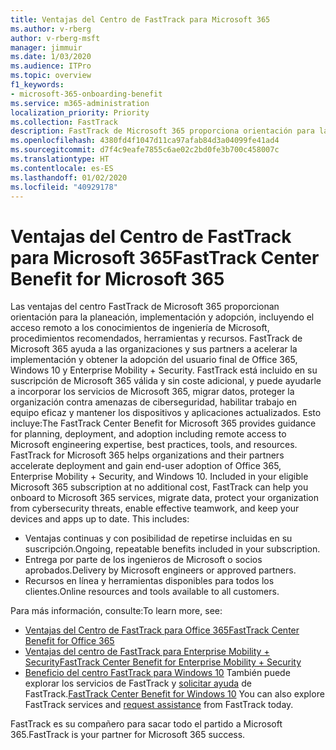 ```yaml
---
title: Ventajas del Centro de FastTrack para Microsoft 365
ms.author: v-rberg
author: v-rberg-msft
manager: jimmuir
ms.date: 1/03/2020
ms.audience: ITPro
ms.topic: overview
f1_keywords:
- microsoft-365-onboarding-benefit
ms.service: m365-administration
localization_priority: Priority
ms.collection: FastTrack
description: FastTrack de Microsoft 365 proporciona orientación para la planeación, implementación y adopción, incluyendo el acceso remoto a los conocimientos de ingeniería de Microsoft, procedimientos recomendados, herramientas y recursos. FastTrack de Microsoft 365 ayuda a las organizaciones y sus partners a acelerar la implementación y obtener la adopción del usuario final de Office 365, Windows 10 y Enterprise Mobility + Security.
ms.openlocfilehash: 4380fd4f1047d11ca97afab84d3a04099fe41ad4
ms.sourcegitcommit: d7f4c9eafe7855c6ae02c2bd0fe3b700c458007c
ms.translationtype: HT
ms.contentlocale: es-ES
ms.lasthandoff: 01/02/2020
ms.locfileid: "40929178"
---
```

# <a name="fasttrack-center-benefit-for-microsoft-365"></a><span data-ttu-id="acf92-104">Ventajas del Centro de FastTrack para Microsoft 365</span><span class="sxs-lookup"><span data-stu-id="acf92-104">FastTrack Center Benefit for Microsoft 365</span></span>

<span data-ttu-id="acf92-p102">Las ventajas del centro FastTrack de Microsoft 365 proporcionan orientación para la planeación, implementación y adopción, incluyendo el acceso remoto a los conocimientos de ingeniería de Microsoft, procedimientos recomendados, herramientas y recursos. FastTrack de Microsoft 365 ayuda a las organizaciones y sus partners a acelerar la implementación y obtener la adopción del usuario final de Office 365, Windows 10 y Enterprise Mobility + Security. FastTrack está incluido en su suscripción de Microsoft 365 válida y sin coste adicional, y puede ayudarle a incorporar los servicios de Microsoft 365, migrar datos, proteger la organización contra amenazas de ciberseguridad, habilitar trabajo en equipo eficaz y mantener los dispositivos y aplicaciones actualizados. Esto incluye:</span><span class="sxs-lookup"><span data-stu-id="acf92-p102">The FastTrack Center Benefit for Microsoft 365 provides guidance for planning, deployment, and adoption including remote access to Microsoft engineering expertise, best practices, tools, and resources. FastTrack for Microsoft 365 helps organizations and their partners accelerate deployment and gain end-user adoption of Office 365, Enterprise Mobility + Security, and Windows 10. Included in your eligible Microsoft 365 subscription at no additional cost, FastTrack can help you onboard to Microsoft 365 services, migrate data, protect your organization from cybersecurity threats, enable effective teamwork, and keep your devices and apps up to date. This includes:</span></span>

- <span data-ttu-id="acf92-109">Ventajas continuas y con posibilidad de repetirse incluidas en su suscripción.</span><span class="sxs-lookup"><span data-stu-id="acf92-109">Ongoing, repeatable benefits included in your subscription.</span></span>
- <span data-ttu-id="acf92-110">Entrega por parte de los ingenieros de Microsoft o socios aprobados.</span><span class="sxs-lookup"><span data-stu-id="acf92-110">Delivery by Microsoft engineers or approved partners.</span></span>
- <span data-ttu-id="acf92-111">Recursos en línea y herramientas disponibles para todos los clientes.</span><span class="sxs-lookup"><span data-stu-id="acf92-111">Online resources and tools available to all customers.</span></span>
  
<span data-ttu-id="acf92-112">Para más información, consulte:</span><span class="sxs-lookup"><span data-stu-id="acf92-112">To learn more, see:</span></span>

- [<span data-ttu-id="acf92-113">Ventajas del Centro de FastTrack para Office 365</span><span class="sxs-lookup"><span data-stu-id="acf92-113">FastTrack Center Benefit for Office 365</span></span>](O365-fasttrack-benefit-for-office-365.md) 
- [<span data-ttu-id="acf92-114">Ventajas del centro de FastTrack para Enterprise Mobility + Security</span><span class="sxs-lookup"><span data-stu-id="acf92-114">FastTrack Center Benefit for Enterprise Mobility + Security</span></span>](EMS-fasttrack-benefit-for-EMS.md)
- <span data-ttu-id="acf92-115">[Beneficio del centro FastTrack para Windows 10](Win-10-fasttrack-benefit-for-Windows-10.md) También puede explorar los servicios de FastTrack y [solicitar ayuda](https://go.microsoft.com/fwlink/p/?LinkId=2003903) de FastTrack.</span><span class="sxs-lookup"><span data-stu-id="acf92-115">[FastTrack Center Benefit for Windows 10](Win-10-fasttrack-benefit-for-Windows-10.md) You can also explore FastTrack services and [request assistance](https://go.microsoft.com/fwlink/p/?LinkId=2003903) from FastTrack today.</span></span>

<span data-ttu-id="acf92-116">FastTrack es su compañero para sacar todo el partido a Microsoft 365.</span><span class="sxs-lookup"><span data-stu-id="acf92-116">FastTrack is your partner for Microsoft 365 success.</span></span>
  
  

 